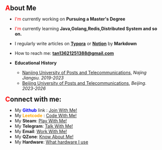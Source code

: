 <div>
  <h2 align="left" style="margin:8px"><inline style="color:red">A</inline>bout Me</h2>
  <div style="margin-left:3%">

  - <inline style="color : red">I'm</inline> currently working on **Pursuing a Master's Degree**

  - <inline style="color : red">I'm</inline> currently learning **Java,Golang,Redis,Distributed System and so on.**

 -  I regularly write articles on **[Typora](https://typora.io/)** or **[Notion](https://notion.so)** by **Markdown**

-  How to reach me:  **tan13621251388@gmail.com**
    
- **Educational History**
	- [Nanjing University of Posts and Telecommunications](http://www.njupt.edu.cn), *Najing Jiangsu. 2019-2023*
    - [Beijing University of Posts and Telecommunications](https://www.bupt.edu.cn/), *Beijing. 2023-2026*


  </div>
  
<h2 align="left" style="margin:8px"><inline style="color:red">C</inline>onnect with me:</h2>

  <div style="margin-left:3%">
    
  - My <inline style="color : blue"><strong>Github</strong></inline> link : [Join With Me!](https://github.com/TanYongF)
 -  My <inline style="color : orange"><strong>Leetcode</strong></inline> : [Code With Me!](https://leetcode-cn.com/u/tanyf)
 -  My **Steam**: [Play With Me!](https://steamcommunity.com/id/tansfun)
 -  My **Telegram**: [Talk With Me!](https://t.me/https://t.me/TomAndJack)
 -  My **Email**: [Work With Me!](mailto:tan13621251388@gmail.com)
 - My  **QZone**: [Know About Me!](https://user.qzone.qq.com/1807886910/main) 
 - My **Hardware**: [What hardware I use](https://tans-fun.notion.site/375bda5143474854a34a730a5409c3e6?v=65b11a29d7734ab4b59afe64aea31f9d&pvs=4)

 
   

  </div>
<!--
<p align="left">
<a href="https://leetcode-cn.com/u/tanyf"><img align="left" src="https://img.icons8.com/external-tal-revivo-shadow-tal-revivo/48/000000/external-level-up-your-coding-skills-and-quickly-land-a-job-logo-shadow-tal-revivo.png" alt="tanyf" height="40" width="40" /></a>
<a href="https://tans.fun/atom.xml" target="blank"><img align="left" src="https://img.icons8.com/color/48/000000/rss.png" alt="https://tans.fun/atom.xml" height="40" width="40" /></a>
<a href="https://steamcommunity.com/id/tanyongfeng/" target="blank"><img  align="left" src="https://img.icons8.com/stickers/100/000000/steam.png"/ height="40" width="40"></a>
  <a href="mailto:tan13621251388@gmail.com"><img src="https://img.icons8.com/stickers/100/000000/google-logo.png" heigth = "40" width = " 40"/></a>
    <a href="https://t.me/https://t.me/TomAndJack"><img src="https://img.icons8.com/stickers/100/000000/telegram-app.png" align="left" heigth = "40" width = " 40"/></a>
</p>

<h3 align="left">Languages and Tools:</h3>


<p align="left" >
  <a href="https://www.w3schools.com/cpp/" target="_blank" rel="noreferrer"> <img src="https://kauizhaotan.oss-accelerate.aliyuncs.com/blog/image-1649133439373.png" alt="cplusplus" width="40" height="40"/> </a> 
  <a href="https://git-scm.com/" target="_blank" rel="noreferrer"> <img src="https://kauizhaotan.oss-accelerate.aliyuncs.com/blog/image-1649133478584.png" alt="git" width="40" height="40"/> </a>
  <a href="https://golang.org" target="_blank" rel="noreferrer"> <img src="https://kauizhaotan.oss-accelerate.aliyuncs.com/blog/image-1649133534145.png" alt="go" width="40" height="40"/> </a> 
  <a href="https://www.java.com" target="_blank" rel="noreferrer"> <img src="https://kauizhaotan.oss-accelerate.aliyuncs.com/blog/image-1649133559709.png" alt="java" width="40" height="40"/> </a> 
  <a href="https://www.linux.org/" target="_blank" rel="noreferrer"> <img src="https://kauizhaotan.oss-accelerate.aliyuncs.com/blog/image-1649133634851.png" alt="linux" width="40" height="40"/> </a> 
  <a href="https://materializecss.com/" target="_blank" rel="noreferrer"> <img src="https://kauizhaotan.oss-accelerate.aliyuncs.com/blog/image-1649133653729.png" alt="materialize" width="40" height="40"/> </a> 
  <a href="https://www.mysql.com/" target="_blank" rel="noreferrer"> <img src="https://kauizhaotan.oss-accelerate.aliyuncs.com/blog/image-1649133677166.png" alt="mysql" width="40" height="40"/> </a> 
  <a href="https://postman.com" target="_blank" rel="noreferrer"> <img src="https://kauizhaotan.oss-accelerate.aliyuncs.com/blog/image-1649133709548.png" alt="postman" width="40" height="40"/> </a> 
  <a href="https://redis.io" target="_blank" rel="noreferrer"> <img src="https://kauizhaotan.oss-accelerate.aliyuncs.com/blog/image-1649133724098.png" alt="redis" width="40" height="40"/> 
  </a> <a href="https://spring.io/" target="_blank" rel="noreferrer"> <img src="https://kauizhaotan.oss-accelerate.aliyuncs.com/blog/image-1649133739162.png" alt="spring" width="40" height="40"/> </a>
</p>
<p>
-->





 

